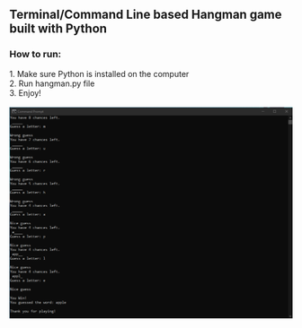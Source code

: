 <h2>Terminal/Command Line based Hangman game built with Python</h2>

<h3>How to run:</h2>
1. Make sure Python is installed on the computer</br>
2. Run hangman.py file</br>
3. Enjoy!
</br></br>
<img src = "https://github.com/pzalejski/hangman-pz/blob/master/images/hangman%20expample.png"> 
